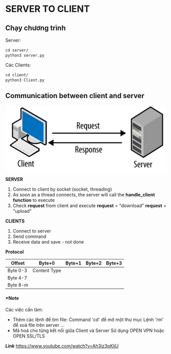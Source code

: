 # SERVER TO CLIENT

## Chạy chương trình

Server:
```
cd server/
python3 server.py
```

Các Clients:
```
cd client/
python3 Client.py
```

## Communication between client and server
![alt](pic/client-server-1.png)


**SERVER**
1. Connect to client by socket (socket, threading)
2. As soon as a thread connects, the server will call the **handle_client function** to execute
3. Check **request** from client and execute
   **request** = "download"
   **request** = "upload"

**CLIENTS**
1. Connect to server
2. Send command
3. Receive data and save - not done

**Protocol**

|Offset|Byte+0|Byte+1|Byte+2|Byte+3|
|------|------|------|------|------|
|Byte 0-3|Content Type| 
|Byte 4-7|
|Byte 8-m|



#### ***Note**
Các việc cần làm:
+ Thêm các lệnh để tìm file:
    Command 'cd' để mở một thư mục
    Lệnh 'rm' để xoá file trên server
    ...
+ Mã hoá cho từng kết nối giữa Client và Server
    Sử dụng OPEN VPN hoặc OPEN SSL/TLS

***Link***
https://www.youtube.com/watch?v=Ah3iz3pKljU